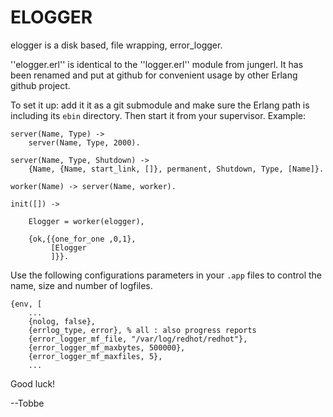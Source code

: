 # ELOGGER

elogger is a disk based, file wrapping, error_logger.

''elogger.erl'' is identical to the ''logger.erl'' module from jungerl.
It has been renamed and put at github for convenient usage by
other Erlang github project.

To set it up: add it it as a git submodule and make sure the
Erlang path is including its `ebin` directory. Then start it
from your supervisor. Example:

    server(Name, Type) ->
        server(Name, Type, 2000).
    
    server(Name, Type, Shutdown) ->
        {Name, {Name, start_link, []}, permanent, Shutdown, Type, [Name]}.
    
    worker(Name) -> server(Name, worker).
    
    init([]) ->
    
        Elogger = worker(elogger),
    
        {ok,{{one_for_one ,0,1},
             [Elogger
             ]}}.

Use the following configurations parameters in your `.app` files
to control the name, size and number of logfiles.

    {env, [
        ...
        {nolog, false},
        {errlog_type, error}, % all : also progress reports
        {error_logger_mf_file, "/var/log/redhot/redhot"},
        {error_logger_mf_maxbytes, 500000},
        {error_logger_mf_maxfiles, 5},
        ...

Good luck!

--Tobbe
